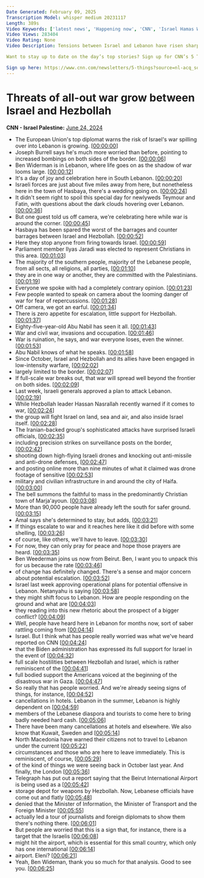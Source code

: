 ```yaml
---
Date Generated: February 09, 2025
Transcription Model: whisper medium 20231117
Length: 389s
Video Keywords: ['latest news', 'Happening now', 'CNN', 'Israel Hamas War', 'Benjamin Netanyahu', 'Israel War Cabinet', 'Benny Gantz', 'Defense Minister Yoav Gallant', 'Hamas', 'Hezbollah', 'Gaza Strip', 'Gaza', 'Rafah', 'Lebanon', 'IDF', 'Israel Defense Forces', 'US-Supplied Weapons', 'Israel Military Aid', 'Connect The World', 'Ben Wedeman', 'Cyprus', 'Cyprus Airport', 'President Nikos Christodoulides', 'Eleni Giokos']
Video Views: 283404
Video Rating: None
Video Description: Tensions between Israel and Lebanon have risen sharply since the October 7 Hamas attack on Israel and the ensuing military campaign by Israel in Gaza. The Iran-backed militant group Hezbollah has been firing missiles, mortars and drones into Israel, and Israel has returned that fire. CNN’s Ben Wedeman reports.  #CNN #News

Want to stay up to date on the day’s top stories? Sign up for CNN’s 5 Things newsletter, and we’ll give you the 5 biggest stories you need to know, videos people are watching, and more! 

Sign up here: https://www.cnn.com/newsletters/5-things?source=nl-acq_social_youtubedesc&utm_source=nl-acq_social_youtubedesc
---
```


# Threats of all-out war grow between Israel and Hezbollah
**CNN - Israel Palestine:** [June 24, 2024](https://www.youtube.com/watch?v=3-g3tHgUfW0)
*  The European Union's top diplomat warns the risk of Israel's war spilling over into Lebanon is growing. [[00:00:00](https://www.youtube.com/watch?v=3-g3tHgUfW0&t=0.0s)]
*  Joseph Burrell says he's much more worried than before, pointing to increased bombings on both sides of the border. [[00:00:06](https://www.youtube.com/watch?v=3-g3tHgUfW0&t=6.2s)]
*  Ben Widerman is in Lebanon, where life goes on as the shadow of war looms large. [[00:00:12](https://www.youtube.com/watch?v=3-g3tHgUfW0&t=12.32s)]
*  It's a day of joy and celebration here in South Lebanon. [[00:00:20](https://www.youtube.com/watch?v=3-g3tHgUfW0&t=20.240000000000002s)]
*  Israeli forces are just about five miles away from here, but nonetheless here in the town of Hasbaya, there's a wedding going on. [[00:00:24](https://www.youtube.com/watch?v=3-g3tHgUfW0&t=24.72s)]
*  It didn't seem right to spoil this special day for newlyweds Teymour and Fatin, with questions about the dark clouds hovering over Lebanon. [[00:00:36](https://www.youtube.com/watch?v=3-g3tHgUfW0&t=36.68s)]
*  But one guest told us off camera, we're celebrating here while war is around the corner. [[00:00:45](https://www.youtube.com/watch?v=3-g3tHgUfW0&t=45.8s)]
*  Hasbaya has been spared the worst of the barrages and counter barrages between Israel and Hezbollah. [[00:00:52](https://www.youtube.com/watch?v=3-g3tHgUfW0&t=52.6s)]
*  Here they stop anyone from firing towards Israel. [[00:00:59](https://www.youtube.com/watch?v=3-g3tHgUfW0&t=59.84s)]
*  Parliament member Ilyas Jaradi was elected to represent Christians in this area. [[00:01:03](https://www.youtube.com/watch?v=3-g3tHgUfW0&t=63.760000000000005s)]
*  The majority of the southern people, majority of the Lebanese people, from all sects, all religions, all parties, [[00:01:10](https://www.youtube.com/watch?v=3-g3tHgUfW0&t=70.16s)]
*  they are in one way or another, they are committed with the Palestinians. [[00:01:19](https://www.youtube.com/watch?v=3-g3tHgUfW0&t=79.03999999999999s)]
*  Everyone we spoke with had a completely contrary opinion. [[00:01:23](https://www.youtube.com/watch?v=3-g3tHgUfW0&t=83.6s)]
*  Few people wanted to speak on camera about the looming danger of war for fear of repercussions. [[00:01:28](https://www.youtube.com/watch?v=3-g3tHgUfW0&t=88.52s)]
*  Off camera, we got an earful. [[00:01:34](https://www.youtube.com/watch?v=3-g3tHgUfW0&t=94.44s)]
*  There is zero appetite for escalation, little support for Hezbollah. [[00:01:37](https://www.youtube.com/watch?v=3-g3tHgUfW0&t=97.44s)]
*  Eighty-five-year-old Abu Nabil has seen it all. [[00:01:43](https://www.youtube.com/watch?v=3-g3tHgUfW0&t=103.24s)]
*  War and civil war, invasions and occupation. [[00:01:46](https://www.youtube.com/watch?v=3-g3tHgUfW0&t=106.56s)]
*  War is ruination, he says, and war everyone loses, even the winner. [[00:01:53](https://www.youtube.com/watch?v=3-g3tHgUfW0&t=113.0s)]
*  Abu Nabil knows of what he speaks. [[00:01:58](https://www.youtube.com/watch?v=3-g3tHgUfW0&t=118.44s)]
*  Since October, Israel and Hezbollah and its allies have been engaged in low-intensity warfare, [[00:02:02](https://www.youtube.com/watch?v=3-g3tHgUfW0&t=122.03999999999999s)]
*  largely limited to the border. [[00:02:07](https://www.youtube.com/watch?v=3-g3tHgUfW0&t=127.52s)]
*  If full-scale war breaks out, that war will spread well beyond the frontier on both sides. [[00:02:09](https://www.youtube.com/watch?v=3-g3tHgUfW0&t=129.76s)]
*  Last week, Israeli generals approved a plan to attack Lebanon. [[00:02:19](https://www.youtube.com/watch?v=3-g3tHgUfW0&t=139.04s)]
*  While Hezbollah leader Hassan Nasrallah recently warned if it comes to war, [[00:02:24](https://www.youtube.com/watch?v=3-g3tHgUfW0&t=144.32s)]
*  the group will fight Israel on land, sea and air, and also inside Israel itself. [[00:02:28](https://www.youtube.com/watch?v=3-g3tHgUfW0&t=148.72s)]
*  The Iranian-backed group's sophisticated attacks have surprised Israeli officials, [[00:02:35](https://www.youtube.com/watch?v=3-g3tHgUfW0&t=155.36s)]
*  including precision strikes on surveillance posts on the border, [[00:02:42](https://www.youtube.com/watch?v=3-g3tHgUfW0&t=162.16s)]
*  shooting down high-flying Israeli drones and knocking out anti-missile and anti-drone defenses, [[00:02:47](https://www.youtube.com/watch?v=3-g3tHgUfW0&t=167.04s)]
*  and posting online more than nine minutes of what it claimed was drone footage of sensitive [[00:02:53](https://www.youtube.com/watch?v=3-g3tHgUfW0&t=173.92000000000002s)]
*  military and civilian infrastructure in and around the city of Haifa. [[00:03:00](https://www.youtube.com/watch?v=3-g3tHgUfW0&t=180.4s)]
*  The bell summons the faithful to mass in the predominantly Christian town of Marja'ayoun. [[00:03:08](https://www.youtube.com/watch?v=3-g3tHgUfW0&t=188.79999999999998s)]
*  More than 90,000 people have already left the south for safer ground. [[00:03:15](https://www.youtube.com/watch?v=3-g3tHgUfW0&t=195.2s)]
*  Amal says she's determined to stay, but adds, [[00:03:21](https://www.youtube.com/watch?v=3-g3tHgUfW0&t=201.84s)]
*  If things escalate to war and it reaches here like it did before with some shelling, [[00:03:26](https://www.youtube.com/watch?v=3-g3tHgUfW0&t=206.0s)]
*  of course, like others, we'll have to leave. [[00:03:30](https://www.youtube.com/watch?v=3-g3tHgUfW0&t=210.95999999999998s)]
*  For now, they can only pray for peace and hope those prayers are heard. [[00:03:35](https://www.youtube.com/watch?v=3-g3tHgUfW0&t=215.67999999999998s)]
*  Ben Weederman joins us now from Beirut. Ben, I want you to unpack this for us because the rate [[00:03:46](https://www.youtube.com/watch?v=3-g3tHgUfW0&t=226.64s)]
*  of change has definitely changed. There's a sense and major concern about potential escalation. [[00:03:52](https://www.youtube.com/watch?v=3-g3tHgUfW0&t=232.4s)]
*  Israel last week approving operational plans for potential offensive in Lebanon. Netanyahu is saying [[00:03:58](https://www.youtube.com/watch?v=3-g3tHgUfW0&t=238.64000000000001s)]
*  they might shift focus to Lebanon. How are people responding on the ground and what are [[00:04:03](https://www.youtube.com/watch?v=3-g3tHgUfW0&t=243.68s)]
*  they reading into this new rhetoric about the prospect of a bigger conflict? [[00:04:09](https://www.youtube.com/watch?v=3-g3tHgUfW0&t=249.68s)]
*  Well, people have heard here in Lebanon for months now, sort of saber rattling coming from [[00:04:14](https://www.youtube.com/watch?v=3-g3tHgUfW0&t=254.24s)]
*  Israel. But I think what has people really worried was what we've heard reported on CNN [[00:04:24](https://www.youtube.com/watch?v=3-g3tHgUfW0&t=264.96000000000004s)]
*  that the Biden administration has expressed its full support for Israel in the event of [[00:04:32](https://www.youtube.com/watch?v=3-g3tHgUfW0&t=272.64s)]
*  full scale hostilities between Hezbollah and Israel, which is rather reminiscent of the [[00:04:41](https://www.youtube.com/watch?v=3-g3tHgUfW0&t=281.2s)]
*  full bodied support the Americans voiced at the beginning of the disastrous war in Gaza. [[00:04:47](https://www.youtube.com/watch?v=3-g3tHgUfW0&t=287.28000000000003s)]
*  So really that has people worried. And we're already seeing signs of things, for instance, [[00:04:52](https://www.youtube.com/watch?v=3-g3tHgUfW0&t=292.88s)]
*  cancellations in hotels. Lebanon in the summer, Lebanon is highly dependent on [[00:04:59](https://www.youtube.com/watch?v=3-g3tHgUfW0&t=299.76s)]
*  members of the Lebanese diaspora and tourists to come here to bring badly needed hard cash. [[00:05:06](https://www.youtube.com/watch?v=3-g3tHgUfW0&t=306.16s)]
*  There have been many cancellations at hotels and elsewhere. We also know that Kuwait, Sweden and [[00:05:14](https://www.youtube.com/watch?v=3-g3tHgUfW0&t=314.0s)]
*  North Macedonia have warned their citizens not to travel to Lebanon under the current [[00:05:22](https://www.youtube.com/watch?v=3-g3tHgUfW0&t=322.56s)]
*  circumstances and those who are here to leave immediately. This is reminiscent, of course, [[00:05:29](https://www.youtube.com/watch?v=3-g3tHgUfW0&t=329.68s)]
*  of the kind of things we were seeing back in October last year. And finally, the London [[00:05:36](https://www.youtube.com/watch?v=3-g3tHgUfW0&t=336.24s)]
*  Telegraph has put out a report saying that the Beirut International Airport is being used as a [[00:05:42](https://www.youtube.com/watch?v=3-g3tHgUfW0&t=342.32s)]
*  storage depot for weapons by Hezbollah. Now, Lebanese officials have come out and flatly [[00:05:48](https://www.youtube.com/watch?v=3-g3tHgUfW0&t=348.8s)]
*  denied that the Minister of Information, the Minister of Transport and the Foreign Minister [[00:05:55](https://www.youtube.com/watch?v=3-g3tHgUfW0&t=355.6s)]
*  actually led a tour of journalists and foreign diplomats to show them there's nothing there. [[00:06:01](https://www.youtube.com/watch?v=3-g3tHgUfW0&t=361.92s)]
*  But people are worried that this is a sign that, for instance, there is a target that the Israelis [[00:06:08](https://www.youtube.com/watch?v=3-g3tHgUfW0&t=368.8s)]
*  might hit the airport, which is essential for this small country, which only has one international [[00:06:14](https://www.youtube.com/watch?v=3-g3tHgUfW0&t=374.8s)]
*  airport. Eleni? [[00:06:21](https://www.youtube.com/watch?v=3-g3tHgUfW0&t=381.28s)]
*  Yeah, Ben Wideman, thank you so much for that analysis. Good to see you. [[00:06:25](https://www.youtube.com/watch?v=3-g3tHgUfW0&t=385.03999999999996s)]
